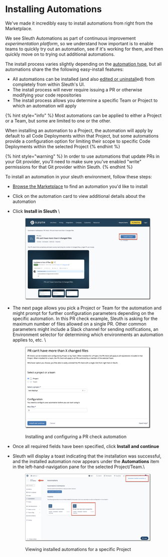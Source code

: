 # Installing Automations

We've made it incredibly easy to install automations from right from the Marketplace.&#x20;

We see Sleuth Automations as part of continuous improvement _experimentation platform_, so we understand how important is to enable teams to quickly try out an automation, see if it's working for them, and then quickly move on to trying out additional automations.

The install process varies slightly depending on the [automation type](./#automation-types), but all automations share the the following easy-install features:

* All automations can be installed (and also [edited or uninstall](editing-and-uninstalling-automations.md)ed) from completely from within Sleuth's UI.
* The install process will never require issuing a PR or otherwise modifying your code repositories
* The install process allows you determine a specific Team or Project to which an automation will apply

{% hint style="info" %}
Most automations can be applied to either a Project or a Team, but some are limited to one or the other.&#x20;

When installing an automation to a Project, the automation will apply by default to all Code Deployments within that Project, but some automations provide a configuration option for limiting their scope to specific Code Deployments within the selected Project&#x20;
{% endhint %}

{% hint style="warning" %}
In order to use automations that update PRs in your Git provider, you'll need to make sure you've enabled "write" permissions for that Git provider within Sleuth.&#x20;
{% endhint %}

To install an automation in your sleuth environment, follow these steps:

* [Browse the Marketplace](./) to find an automation you'd like to install
* Click on the automation card to view additional details about the automation
*   Click **Install in Sleuth** \


    <figure><img src="../../.gitbook/assets/image (106).png" alt=""><figcaption></figcaption></figure>
*   The next page allows you pick a Project or Team for the automation and might prompt for further configuration parameters depending on the specific automation.  In this PR check example, Sleuth is asking for the maximum number of files allowed on a single PR. Other common parameters might include a Slack channel for sending notifications, an Environment selector for determining which environments an automation applies to, etc. \


    <figure><img src="../../.gitbook/assets/image (108).png" alt=""><figcaption><p>Installing and configuring a PR check automation</p></figcaption></figure>
* Once all required fields have been specified, click **Install and continue**
*   Sleuth will display a toast indicating that the installation was successful, and the installed automation now appears under the **Automations** item in the left-hand-navigation pane for the selected Project/Team.\


    <figure><img src="../../.gitbook/assets/image (109).png" alt=""><figcaption><p>Viewing installed automations for a specific Project</p></figcaption></figure>
